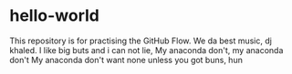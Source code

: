 # hello-world
This repository is for practising the GitHub Flow. We da best music, dj khaled.
I like big buts and i can not lie, My anaconda don't, my anaconda don't
My anaconda don't want none unless you got buns, hun
